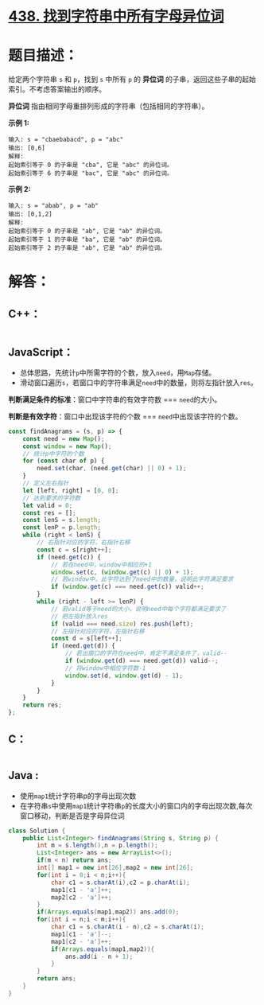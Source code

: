 # [438. 找到字符串中所有字母异位词](https://leetcode-cn.com/problems/find-all-anagrams-in-a-string/)

# 题目描述：

给定两个字符串 `s` 和 `p`，找到 `s` 中所有 `p` 的 **异位词** 的子串，返回这些子串的起始索引。不考虑答案输出的顺序。

**异位词** 指由相同字母重排列形成的字符串（包括相同的字符串）。



**示例 1:**

```
输入: s = "cbaebabacd", p = "abc"
输出: [0,6]
解释:
起始索引等于 0 的子串是 "cba", 它是 "abc" 的异位词。
起始索引等于 6 的子串是 "bac", 它是 "abc" 的异位词。
```

 **示例 2:**

```
输入: s = "abab", p = "ab"
输出: [0,1,2]
解释:
起始索引等于 0 的子串是 "ab", 它是 "ab" 的异位词。
起始索引等于 1 的子串是 "ba", 它是 "ab" 的异位词。
起始索引等于 2 的子串是 "ab", 它是 "ab" 的异位词。
```



# 解答：

## C++：

```cpp

```

## JavaScript：

- 总体思路，先统计`p`中所需字符的个数，放入`need`，用`Map`存储。
- 滑动窗口遍历`s`，若窗口中的字符串满足`need`中的数量，则将左指针放入`res`。

**判断满足条件的标准**：窗口中字符串的有效字符数 === `need`的大小。

**判断是有效字符**：窗口中出现该字符的个数 === `need`中出现该字符的个数。

```javascript
const findAnagrams = (s, p) => {
    const need = new Map();
    const window = new Map();
    // 统计p中字符的个数
    for (const char of p) {
        need.set(char, (need.get(char) || 0) + 1);
    }
    // 定义左右指针
    let [left, right] = [0, 0];
    // 达到要求的字符数
    let valid = 0;
    const res = [];
    const lenS = s.length;
    const lenP = p.length;
    while (right < lenS) {
        // 右指针对应的字符，右指针右移
        const c = s[right++];
        if (need.get(c)) {
            // 若在need中，window中相应的+1
            window.set(c, (window.get(c) || 0) + 1);
            // 若window中，此字符达到了need中的数量，说明此字符满足要求
            if (window.get(c) === need.get(c)) valid++;
        }
        while (right - left >= lenP) {
            // 若valid等于need的大小，说明need中每个字符都满足要求了
            // 把左指针放入res
            if (valid === need.size) res.push(left);
            // 左指针对应的字符，左指针右移
            const d = s[left++];
            if (need.get(d)) {
                // 若出窗口的字符在need中，肯定不满足条件了，valid--
                if (window.get(d) === need.get(d)) valid--;
                // 将window中相应字符数-1
                window.set(d, window.get(d) - 1);
            }
        }
    }
    return res;
};
```

## C：

```c

```

## Java :

- 使用`map1`统计字符串p的字母出现次数
- 在字符串`s`中使用`map1`统计字符串`p`的长度大小的窗口内的字母出现次数,每次窗口移动，判断是否是字母异位词

```java
class Solution {
    public List<Integer> findAnagrams(String s, String p) {
        int m = s.length(),n = p.length();
        List<Integer> ans = new ArrayList<>();
        if(m < n) return ans;
        int[] map1 = new int[26],map2 = new int[26];
        for(int i = 0;i < n;i++){
            char c1 = s.charAt(i),c2 = p.charAt(i);
            map1[c1 - 'a']++;
            map2[c2 - 'a']++;
        }
        if(Arrays.equals(map1,map2)) ans.add(0);
        for(int i = n;i < m;i++){
            char c1 = s.charAt(i - n),c2 = s.charAt(i);
            map1[c1 - 'a']--;
            map1[c2 - 'a']++;
            if(Arrays.equals(map1,map2)){
                ans.add(i - n + 1);
            }
        }
        return ans;
    }
}
```
